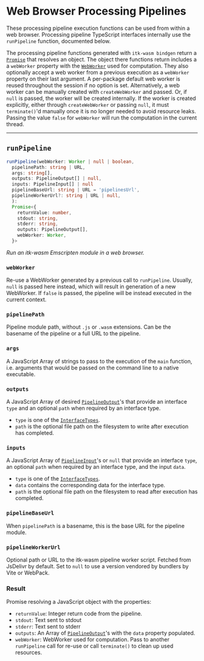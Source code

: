 # Web Browser Processing Pipelines

These processing pipeline execution functions can be used from within a web browser. Processing pipeline TypeScript interfaces internally use the `runPipeline` function, documented below.

The processing pipeline functions generated with `itk-wasm bindgen` return a [`Promise`](https://developer.mozilla.org/en-US/docs/Web/JavaScript/Reference/Global_Objects/Promise) that resolves an object.  The object there functions return includes a a `webWorker` property with the [`WebWorker`](https://developer.mozilla.org/en-US/docs/Web/API/Web_Workers_API/Using_web_workers) used for computation. They also optionally accept a web worker from a previous execution as a `webWorker` property on their last argument. A per-package default web worker is reused throughout the session if no option is set. Alternatively, a web worker   can be manually created with `createWebWorker` and passed. Or, if `null` is passed, the worker will be created internally. If the worker is created explicitly, either through `createWebWorker` or passing `null`, it must `terminate()`'d manually once it is no longer needed to avoid resource leaks. Passing the value `false` for `webWorker` will run the computation in the current thread.

---

## `runPipeline`

```ts
runPipeline(webWorker: Worker | null | boolean,
  pipelinePath: string | URL,
  args: string[],
  outputs: PipelineOutput[] | null,
  inputs: PipelineInput[] | null
  pipelineBaseUrl: string | URL = 'pipelinesUrl',
  pipelineWorkerUrl?: string | URL | null,
  ):
  Promise<{
    returnValue: number,
    stdout: string,
    stderr: string,
    outputs: PipelineOutput[],
    webWorker: Worker,
  }>
```

*Run an itk-wasm Emscripten module in a web browser.*

### `webWorker`

Re-use a WebWorker generated by a previous call to `runPipeline`. Usually, `null` is passed here instead, which will result in generation of a new WebWorker. If `false` is passed, the pipeline will be instead executed in the current context.

### `pipelinePath`

Pipeline module path, without `.js` or `.wasm` extensions. Can be the basename of the pipeline or a full URL to the pipeline.

### `args`

A JavaScript Array of strings to pass to the execution of the `main` function, i.e. arguments that would be passed on the command line to a native executable.

### `outputs`

A JavaScript Array of desired [`PipelineOutput`](https://github.com/InsightSoftwareConsortium/ITK-Wasm/blob/main/src/pipeline/PipelineOutput.ts)'s that provide an interface `type` and an optional `path` when required by an interface type.

- `type` is one of the [`InterfaceTypes`](/typescript/interface-types/index.html).
- `path` is the optional file path on the filesystem to write after execution has completed.

### `inputs`

A JavaScript Array of [`PipelineInput`](https://github.com/InsightSoftwareConsortium/ITK-Wasm/blob/main/src/pipeline/PipelineInput.ts)'s or `null` that provide an interface `type`, an optional `path` when required by an interface type, and the input `data`.

- `type` is one of the [`InterfaceTypes`](/typescript/interface-types/index.html).
- `data` contains the corresponding data for the interface type.
- `path` is the optional file path on the filesystem to read after execution has completed.

### `pipelineBaseUrl`

When `pipelinePath` is a basename, this is the base URL for the pipeline module.

### `pipelineWorkerUrl`

Optional path or URL to the itk-wasm pipeline worker script. Fetched from JsDelivr by default. Set to `null` to use a version vendored by bundlers by Vite or WebPack.

### Result

Promise resolving a JavaScript object with the properties:

- `returnValue`: Integer return code from the pipeline.
- `stdout`: Text sent to stdout
- `stderr`: Text sent to stderr
-  `outputs`: An Array of [`PipelineOutput`](https://github.com/InsightSoftwareConsortium/ITK-Wasm/blob/main/src/pipeline/PipelineOutput.ts)'s with the `data` property populated.
- `webWorker`: WebWorker used for computation. Pass to another `runPipeline` call for re-use or call `terminate()` to clean up used resources.
